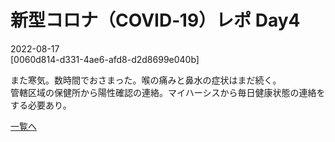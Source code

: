 # 新型コロナ（COVID‑19）レポ Day4

2022-08-17  
[0060d814-d331-4ae6-afd8-d2d8699e040b]  

また寒気。数時間でおさまった。喉の痛みと鼻水の症状はまだ続く。  
管轄区域の保健所から陽性確認の連絡。マイハーシスから毎日健康状態の連絡をする必要あり。  

[一覧へ](../index.md)
